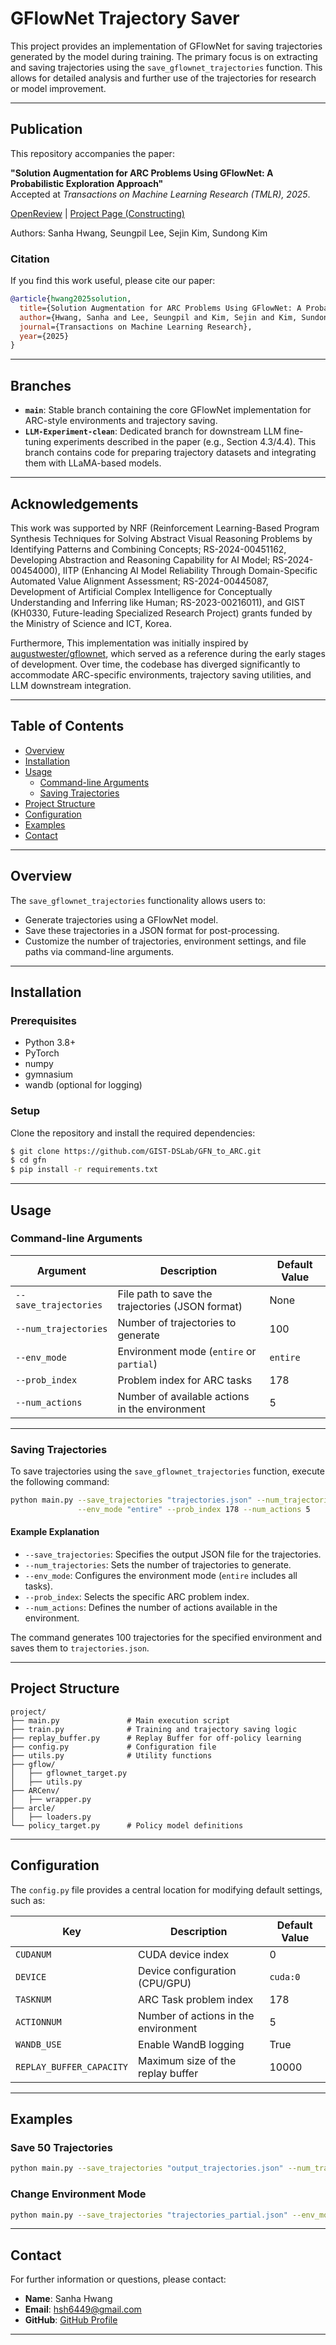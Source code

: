 # GFlowNet Trajectory Saver

This project provides an implementation of GFlowNet for saving trajectories generated by the model during training. The primary focus is on extracting and saving trajectories using the `save_gflownet_trajectories` function. This allows for detailed analysis and further use of the trajectories for research or model improvement.

---

## Publication

This repository accompanies the paper:

**"Solution Augmentation for ARC Problems Using GFlowNet: A Probabilistic Exploration Approach"**  
Accepted at *Transactions on Machine Learning Research (TMLR), 2025*.

[OpenReview](https://openreview.net/forum?id=ULCOhBgGzy&referrer=%5BAuthor%20Console%5D(%2Fgroup%3Fid%3DTMLR%2FAuthors%23your-submissions)) | [Project Page (Constructing)](https://your-vercel-link.vercel.app)

Authors: Sanha Hwang, Seungpil Lee, Sejin Kim, Sundong Kim

### Citation
If you find this work useful, please cite our paper:
```bibtex
@article{hwang2025solution,
  title={Solution Augmentation for ARC Problems Using GFlowNet: A Probabilistic Exploration Approach},
  author={Hwang, Sanha and Lee, Seungpil and Kim, Sejin and Kim, Sundong},
  journal={Transactions on Machine Learning Research},
  year={2025}
}
```

---

## Branches

- **`main`**: Stable branch containing the core GFlowNet implementation for ARC-style environments and trajectory saving.  
- **`LLM-Experiment-clean`**: Dedicated branch for downstream LLM fine-tuning experiments described in the paper (e.g., Section 4.3/4.4). This branch contains code for preparing trajectory datasets and integrating them with LLaMA-based models.  

---

## Acknowledgements
This work was supported by NRF (Reinforcement Learning-Based Program Synthesis Techniques for Solving Abstract Visual Reasoning Problems by Identifying Patterns and Combining Concepts; RS-2024-00451162, Developing Abstraction and Reasoning Capability for AI Model; RS-2024-00454000),  IITP (Enhancing AI Model Reliability Through Domain-Specific Automated Value Alignment Assessment; RS-2024-00445087, Development of Artificial Complex Intelligence for Conceptually Understanding and Inferring like Human; RS-2023-00216011), and GIST (KH0330, Future-leading Specialized Research Project) grants funded by the Ministry of Science and ICT, Korea.

Furthermore, This implementation was initially inspired by [augustwester/gflownet](https://github.com/augustwester/gflownet), which served as a reference during the early stages of development. Over time, the codebase has diverged significantly to accommodate ARC-specific environments, trajectory saving utilities, and LLM downstream integration.

---

## Table of Contents
- [Overview](#overview)
- [Installation](#installation)
- [Usage](#usage)
  - [Command-line Arguments](#command-line-arguments)
  - [Saving Trajectories](#saving-trajectories)
- [Project Structure](#project-structure)
- [Configuration](#configuration)
- [Examples](#examples)
- [Contact](#contact)

---

## Overview
The `save_gflownet_trajectories` functionality allows users to:
- Generate trajectories using a GFlowNet model.
- Save these trajectories in a JSON format for post-processing.
- Customize the number of trajectories, environment settings, and file paths via command-line arguments.

---

## Installation

### Prerequisites
- Python 3.8+
- PyTorch
- numpy
- gymnasium
- wandb (optional for logging)

### Setup
Clone the repository and install the required dependencies:

```bash
$ git clone https://github.com/GIST-DSLab/GFN_to_ARC.git
$ cd gfn
$ pip install -r requirements.txt
```

---

## Usage

### Command-line Arguments

| Argument             | Description                                      | Default Value   |
|----------------------|--------------------------------------------------|-----------------|
| `--save_trajectories`| File path to save the trajectories (JSON format)| None            |
| `--num_trajectories` | Number of trajectories to generate              | 100             |
| `--env_mode`         | Environment mode (`entire` or `partial`)        | `entire`        |
| `--prob_index`       | Problem index for ARC tasks                     | 178             |
| `--num_actions`      | Number of available actions in the environment  | 5               |

---

### Saving Trajectories
To save trajectories using the `save_gflownet_trajectories` function, execute the following command:

```bash
python main.py --save_trajectories "trajectories.json" --num_trajectories 100 \
               --env_mode "entire" --prob_index 178 --num_actions 5
```

#### Example Explanation
- `--save_trajectories`: Specifies the output JSON file for the trajectories.
- `--num_trajectories`: Sets the number of trajectories to generate.
- `--env_mode`: Configures the environment mode (`entire` includes all tasks).
- `--prob_index`: Selects the specific ARC problem index.
- `--num_actions`: Defines the number of actions available in the environment.

The command generates 100 trajectories for the specified environment and saves them to `trajectories.json`.

---

## Project Structure

```
project/
├── main.py               # Main execution script
├── train.py              # Training and trajectory saving logic
├── replay_buffer.py      # Replay Buffer for off-policy learning
├── config.py             # Configuration file
├── utils.py              # Utility functions
├── gflow/
│   ├── gflownet_target.py
│   ├── utils.py
├── ARCenv/
│   ├── wrapper.py
├── arcle/
│   ├── loaders.py
└── policy_target.py      # Policy model definitions
```

---

## Configuration
The `config.py` file provides a central location for modifying default settings, such as:

| Key                     | Description                                   | Default Value   |
|-------------------------|-----------------------------------------------|-----------------|
| `CUDANUM`               | CUDA device index                            | 0               |
| `DEVICE`                | Device configuration (CPU/GPU)               | `cuda:0`        |
| `TASKNUM`               | ARC Task problem index                       | 178             |
| `ACTIONNUM`             | Number of actions in the environment         | 5               |
| `WANDB_USE`             | Enable WandB logging                         | True            |
| `REPLAY_BUFFER_CAPACITY`| Maximum size of the replay buffer            | 10000           |

---

## Examples

### Save 50 Trajectories
```bash
python main.py --save_trajectories "output_trajectories.json" --num_trajectories 50
```

### Change Environment Mode
```bash
python main.py --save_trajectories "trajectories_partial.json" --env_mode "partial"
```

---

## Contact
For further information or questions, please contact:
- **Name**: Sanha Hwang
- **Email**: hsh6449@gmail.com
- **GitHub**: [GitHub Profile](https://github.com/hsh6449)

---

